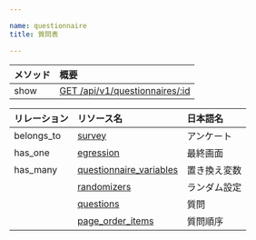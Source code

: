 ```yaml
---

name: questionnaire
title: 質問表

---
```


|メソッド|概要|
|:---|:---|
|show|[GET /api/v1/questionnaires/:id](#questionnaire_show)|

|リレーション|リソース名|日本語名|
|:---|:---|:---|
|belongs_to|[survey](#survey)|アンケート|
|has_one|[egression](#egression)|最終画面|
|has_many|[questionnaire_variables](#questionnaire_variable)|置き換え変数|
||[randomizers](#randomizer)|ランダム設定|
||[questions](#question)|質問|
||[page_order_items](#page_order_item)|質問順序|
